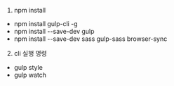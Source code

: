 1. npm install
- npm install gulp-cli -g
- npm install --save-dev gulp
- npm install --save-dev sass gulp-sass browser-sync

2. cli 실행 명령
- gulp style
- gulp watch